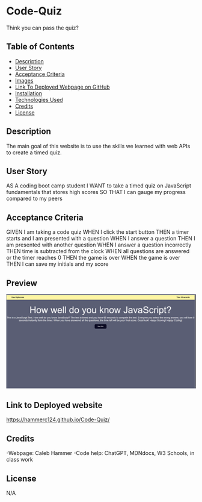 # Code-Quiz
Think you can pass the quiz?

## Table of Contents
- [Description](#description)
- [User Story](#user-story)
- [Acceptance Criteria](#acceptance-criteria)
- [Images](#images) 
- [Link To Deployed Webpage on GitHub](#link-url-to-deployed-webpage-on-github)
- [Installation](#installation)
- [Technologies Used](#technologies-used)
- [Credits](#credits)
- [License](#license)

## Description 

The main goal of this website is to use the skills we learned with web APIs to create a timed quiz. 

## User Story

AS A coding boot camp student
I WANT to take a timed quiz on JavaScript fundamentals that stores high scores
SO THAT I can gauge my progress compared to my peers

## Acceptance Criteria

GIVEN I am taking a code quiz
WHEN I click the start button
THEN a timer starts and I am presented with a question
WHEN I answer a question
THEN I am presented with another question
WHEN I answer a question incorrectly
THEN time is subtracted from the clock
WHEN all questions are answered or the timer reaches 0
THEN the game is over
WHEN the game is over
THEN I can save my initials and my score

## Preview
![Website Preview](./assets/images/Screenshot%20(136).png) 

## Link to Deployed website
https://hammerc124.github.io/Code-Quiz/

## Credits

-Webpage: Caleb Hammer
-Code help: ChatGPT, MDNdocs, W3 Schools, in class work

## License 

N/A